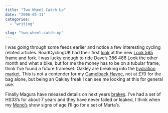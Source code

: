 ```yaml
---
title: "Two Wheel Catch Up"
date: "2006-05-11"
categories:
  - "writing"

slug: "two-wheel-catch-up"
---
```


I was going through some feeds earlier and notice a few interesting cycling related articles.
RoadCyclingUK had their first [look](https://www.roadcyclinguk.com/news/article.asp?UAN=1291&v=1) at the new [Look 565](https://static.flickr.com/45/144526262_8d94415fde_o.jpg) frame and fork. I was lucky enough to ride Dave’s 386 486 Look the other month and what a bike, but for me the money has to be on a tubular frame; think I’ve found a future frameset. Oakley are breaking into the [hydration market](https://www.bikemagic.com/news/article.asp?UAN=4797&v=1). This is not a contender for my [Camelback Havoc](https://adamchamberlin.info/2005/04/18/just-like-a-camel/), not at £70 for the bag alone, but being an Oakley freak I can see me looking at this for general use.

Finally Magura have released details on next years [brakes](https://www.bikemagic.com/news/article.asp?UAN=4791&v=1). I’ve had a set of HS33’s for about 7 years and they have never failed or leaked, I think when my [Mono’s](https://static.flickr.com/22/27841563_ab2c280fad.jpg) show signs of age I’ll go for a set of Marta’s.
